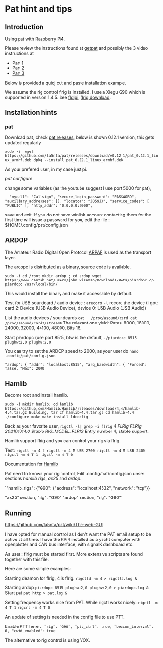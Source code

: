 # Pat hint and tips

## Introduction 
Using pat with Raspberry Pi4.

Please review the instructions found at [getpat](https://getpat.io/)
and possibly the 3 video instructions at

- [Part 1](https://youtu.be/oZJJLfVz23k) 
- [Part 2](https://youtu.be/BgqsTbxzR4E) 
- [Part 3](https://youtu.be/ZCMHeuNjhK0)

Below is provided a quicj cut and paste installation example.

We assume the rig control flrig is installed. I use a Xiegu G90
which is supported in version 1.4.5. See [fldigi](http://www.w1hkj.com/),
[flrig download](http://www.w1hkj.com/files/flrig/).


## Installation hints

### pat
Download pat, check [pat releases](https://github.com/la5nta/pat/releases),
below is shown 0.12.1 version, this gets updated regularly.

`sudo -i 
wget https://github.com/la5nta/pat/releases/download/v0.12.1/pat_0.12.1_linux_armhf.deb
dpkg --install pat_0.12.1_linux_armhf.deb`

As your prefered user, in my case just pi.

*pat configure*

change some variables (as the youtube suggest I use port 5000 for pat),

`  "mycall": "Callsign",
  "secure_login_password": "PASSWORD",
  "auxiliary_addresses": [],
  "locator": "JO59JX",
  "service_codes": [
    "PUBLIC"
  ],
  "http_addr": "0.0.0.0:5000",`

save and exit. 
If you do not have winlink account contacting them for the first time will
issue a password for you, edit the file : $HOME/.config/pat/config.json 


## ARDOP

The Amateur Radio Digital Open Protocol [ARPAP](https://www.cantab.net/users/john.wiseman/Documents/ARDOPC.html) is used as the transport layer.

The ardopc is distributed as a binary, source code is available.

`sudo -i
cd /root
mkdir ardop ; cd ardop
wget https://www.cantab.net/users/john.wiseman/Downloads/Beta/piardopc
cp piardopc /usr/local/bin/`

This would install the binary and make it accessable by default.

Test for USB soundcard / audio device :
`arecord -l`
record the device 
(I got: card 2: Device (USB Audio Device), device 0: USB Audio (USB Audio))

List the audio devices / soundcards
`cat   /proc/asound/card
cat   /proc/asound/card3/stream0`
The relevant one yield:
Rates: 8000, 16000, 24000, 32000, 44100, 48000, Bits 16.

Start piardopc (use port 8515, btw is the default)
`./piardopc 8515 plughw:2,0 plughw:2,0`


You can try to set the ARDOP speed to 2000, as your user do
`nano .config/pat/config.json`

`"ardop": {
    "addr": "localhost:8515",
    "arq_bandwidth": {
      "Forced": false,
      "Max": 2000`
	  

## Hamlib

Become root and install hamlib.

`sudo -i
mkdir hamlib; cd hamlib
https://github.com/Hamlib/Hamlib/releases/download/4.4/hamlib-4.4.tar.gz
Building,
tar xf hamlib-4.4.tar.gz
cd hamlib-4.4
./configure
make
make install
ldconfig`

Back as your favorite user,
`rigctl -l| grep -i flrig`
*4  FLRig  FLRig  202101014.0  Stable  RIG_MODEL_FLRIG*
Entry number 4, stable support.

Hamlib support flrig and you can control your rig via flrig.

Test:
`rigctl -m 4 f
rigctl -m 4 M USB 2700
rigctl -m 4 M LSB 2400
rigctl -m 4 T 1
rigctl -m 4 T 0`

Documentation for [Hamlib](https://github.com/Hamlib/Hamlib/wiki/Documentation)

Pat need to known your rig control,
Edit .config/pat/config.json unser sections *hamlib rigs*, 
*ax25* and *ardop*.

`"hamlib_rigs": {"G90": {"address": "localhost:4532", "network": "tcp"}}

"ax25" section, "rig": "G90"
"ardop" section, "rig": "G90"`



## Running

https://github.com/la5nta/pat/wiki/The-web-GUI

I have opted for manual control as I don't want the
PAT email setup to be active at all time. I have the RPi4 
installed as a yacht computer with openplotter and CAN bus interface,
with signalK dashboard etc. 


As user :
flrig must be started first. More extensive
scripts are found together with this file.

Here are some simple examples:

Starting deamon for flrig, 4 is flrig.
`rigctld -m 4 > rigctld.log & `

Starting ardop
`piardopc 8515 plughw:2,0 plughw:2,0 > piardopc.log & `
Start pat
`pat http > pat.log &`



Setting frequency works nice from PAT. 
While rigctl works nicely:
`rigctl -m 4 T 1`
`rigcrl -m 4 T 0`

An update of setting is needed in the config file to use PTT.

Enable PTT here :
` "rig": "G90",
    "ptt_ctrl": true,
    "beacon_interval": 0,
    "cwid_enabled": true`

The alternative to rig control is using VOX.


